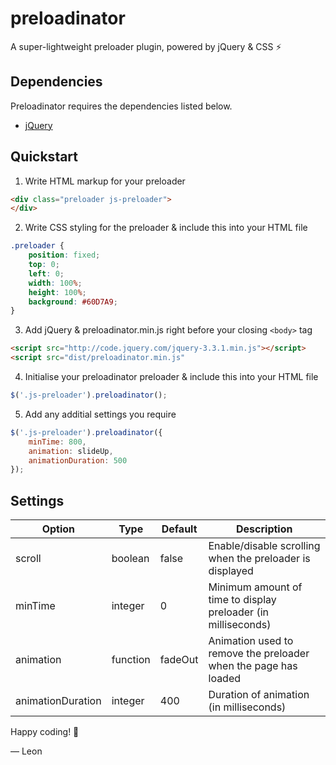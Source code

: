 # preloadinator
A super-lightweight preloader plugin, powered by jQuery &amp; CSS ⚡️


## Dependencies
Preloadinator requires the dependencies listed below.

- [jQuery](https://jquery.com/)

## Quickstart

1. Write HTML markup for your preloader

```html
<div class="preloader js-preloader">
</div>
```

2. Write CSS styling for the preloader & include this into your HTML file

```css
.preloader {
	position: fixed;
	top: 0;
	left: 0;
	width: 100%;
	height: 100%;
	background: #60D7A9;
}
```

3. Add jQuery & preloadinator.min.js right before your closing ```<body>``` tag

```html
<script src="http://code.jquery.com/jquery-3.3.1.min.js"></script>
<script src="dist/preloadinator.min.js"
```

4. Initialise your preloadinator preloader & include this into your HTML file

```javascript
$('.js-preloader').preloadinator();
```

5. Add any additial settings you require

```javascript
$('.js-preloader').preloadinator({
	minTime: 800,
	animation: slideUp,
	animationDuration: 500
});
```

## Settings

| Option            | Type     | Default | Description                                                     |
|-------------------|----------|---------|-----------------------------------------------------------------|
| scroll            | boolean  | false   | Enable/disable scrolling when the preloader is displayed        |
| minTime           | integer  | 0       | Minimum amount of time to display preloader (in milliseconds)   |
| animation         | function | fadeOut | Animation used to remove the preloader when the page has loaded |
| animationDuration | integer  | 400     | Duration of animation (in milliseconds)                         |


Happy coding! 🤖

&mdash; Leon